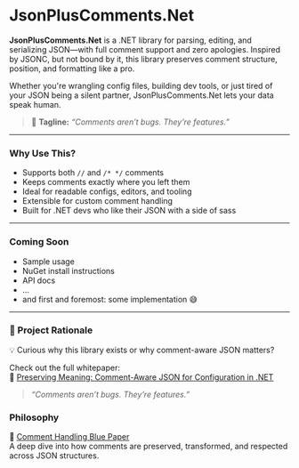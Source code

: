 # JsonPlusComments.Net

**JsonPlusComments.Net** is a .NET library for parsing, editing, and serializing JSON—with full comment support and zero apologies. Inspired by JSONC, but not bound by it, this library preserves comment structure, position, and formatting like a pro.

Whether you're wrangling config files, building dev tools, or just tired of your JSON being a silent partner, JsonPlusComments.Net lets your data speak human.

> 🐞 **Tagline:** *“Comments aren’t bugs. They’re features.”*

---

### Why Use This?

- Supports both `//` and `/* */` comments
- Keeps comments exactly where you left them
- Ideal for readable configs, editors, and tooling
- Extensible for custom comment handling
- Built for .NET devs who like their JSON with a side of sass

---

### Coming Soon

- Sample usage
- NuGet install instructions
- API docs
- ...
- and first and foremost: some implementation 😅

---

### 📄 Project Rationale

💡 Curious why this library exists or why comment-aware JSON matters?

Check out the full whitepaper:  
📘 [Preserving Meaning: Comment-Aware JSON for Configuration in .NET](docs/comment-aware-json-whitepaper.md)

> *“Comments aren’t bugs. They’re features.”*


### Philosophy

📘 [Comment Handling Blue Paper](docs/comment-handling-bluepaper.md)  
A deep dive into how comments are preserved, transformed, and respected across JSON structures.


